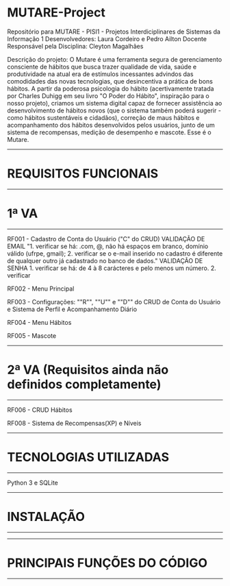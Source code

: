 # MUTARE-Project
Repositório para MUTARE - PISI1 - Projetos Interdiciplinares de Sistemas da Informação 1
Desenvolvedores: Laura Cordeiro e Pedro Ailton
Docente Responsável pela Disciplina: Cleyton Magalhães

Descrição do projeto:
O Mutare é uma ferramenta segura de gerenciamento consciente de hábitos que busca trazer qualidade de vida, saúde e produtividade na atual era de estímulos incessantes advindos das comodidades das novas tecnologias, que desincentiva a prática de bons hábitos. A partir da poderosa psicologia do hábito (acertivamente tratada por Charles Duhigg em seu livro "O Poder do Hábito", inspiração para o nosso projeto), criamos um sistema digital capaz de fornecer assistência ao desenvolvimento de hábitos novos (que o sistema também poderá sugerir - como hábitos sustentáveis e cidadãos), correção de maus hábitos e acompanhamento dos hábitos desenvolvidos pelos usuários, junto de um sistema de recompensas, medição de desempenho e mascote.
Esse é o Mutare.

---------------------
# REQUISITOS FUNCIONAIS
---------------------
#  1ª VA
  ---------------------
  RF001 -  Cadastro de Conta do Usuário ("C" do CRUD)
    VALIDAÇÃO DE EMAIL
      "1. verificar se há: .com, @, não há espaços em branco, domínio válido (ufrpe, gmail);
      2. verificar se o e-mail inserido no cadastro é diferente de qualquer outro já cadastrado no banco de dados."
    VALIDAÇÃO DE SENHA
      1. verificar se há: de 4 à 8 carácteres e pelo menos um número.
      2. verificar 
  
  RF002 - Menu Principal
  
  
  RF003 - Configurações: ""R"", ""U"" e ""D"" do CRUD de Conta do Usuário e Sistema de Perfil e Acompanhamento Diário
  
  
  RF004 - Menu Hábitos
  
  
  RF005 - Mascote
  
  ---------------------
 # 2ª VA (Requisitos ainda não definidos completamente)
  ---------------------
  RF006 - CRUD Hábitos
  
  
  RF008 - Sistema de Recompensas(XP) e Níveis

  ---------------------
# TECNOLOGIAS UTILIZADAS
  ---------------------
  Python 3 e SQLite
  
  ---------------------
# INSTALAÇÃO
  ---------------------

  ---------------------
# PRINCIPAIS FUNÇÕES DO CÓDIGO
  ---------------------
